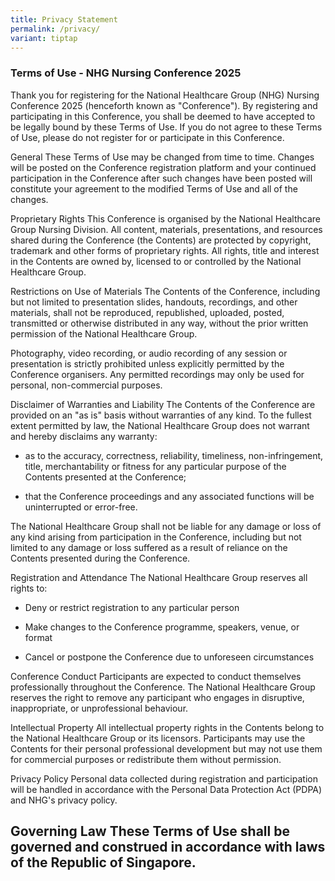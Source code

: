 ```yaml
---
title: Privacy Statement
permalink: /privacy/
variant: tiptap
---
```

<h3>Terms of Use - NHG Nursing Conference 2025</h3>
<p>Thank you for registering for the National Healthcare Group (NHG) Nursing
Conference 2025 (henceforth known as "Conference"). By registering and
participating in this Conference, you shall be deemed to have accepted
to be legally bound by these Terms of Use. If you do not agree to these
Terms of Use, please do not register for or participate in this Conference.</p>
<p>General These Terms of Use may be changed from time to time. Changes will
be posted on the Conference registration platform and your continued participation
in the Conference after such changes have been posted will constitute your
agreement to the modified Terms of Use and all of the changes.</p>
<p>Proprietary Rights This Conference is organised by the National Healthcare
Group Nursing Division. All content, materials, presentations, and resources
shared during the Conference (the Contents) are protected by copyright,
trademark and other forms of proprietary rights. All rights, title and
interest in the Contents are owned by, licensed to or controlled by the
National Healthcare Group.</p>
<p>Restrictions on Use of Materials The Contents of the Conference, including
but not limited to presentation slides, handouts, recordings, and other
materials, shall not be reproduced, republished, uploaded, posted, transmitted
or otherwise distributed in any way, without the prior written permission
of the National Healthcare Group.</p>
<p>Photography, video recording, or audio recording of any session or presentation
is strictly prohibited unless explicitly permitted by the Conference organisers.
Any permitted recordings may only be used for personal, non-commercial
purposes.</p>
<p>Disclaimer of Warranties and Liability The Contents of the Conference
are provided on an "as is" basis without warranties of any kind. To the
fullest extent permitted by law, the National Healthcare Group does not
warrant and hereby disclaims any warranty:</p>
<ul data-tight="true" class="tight">
<li>
<p>as to the accuracy, correctness, reliability, timeliness, non-infringement,
title, merchantability or fitness for any particular purpose of the Contents
presented at the Conference;</p>
</li>
<li>
<p>that the Conference proceedings and any associated functions will be uninterrupted
or error-free.</p>
</li>
</ul>
<p>The National Healthcare Group shall not be liable for any damage or loss
of any kind arising from participation in the Conference, including but
not limited to any damage or loss suffered as a result of reliance on the
Contents presented during the Conference.</p>
<p>Registration and Attendance The National Healthcare Group reserves all
rights to:</p>
<ul data-tight="true" class="tight">
<li>
<p>Deny or restrict registration to any particular person</p>
</li>
<li>
<p>Make changes to the Conference programme, speakers, venue, or format</p>
</li>
<li>
<p>Cancel or postpone the Conference due to unforeseen circumstances</p>
</li>
</ul>
<p>Conference Conduct Participants are expected to conduct themselves professionally
throughout the Conference. The National Healthcare Group reserves the right
to remove any participant who engages in disruptive, inappropriate, or
unprofessional behaviour.</p>
<p>Intellectual Property All intellectual property rights in the Contents
belong to the National Healthcare Group or its licensors. Participants
may use the Contents for their personal professional development but may
not use them for commercial purposes or redistribute them without permission.</p>
<p>Privacy Policy Personal data collected during registration and participation
will be handled in accordance with the Personal Data Protection Act (PDPA)
and NHG's privacy policy.</p>
<h2>Governing Law These Terms of Use shall be governed and construed in accordance with laws of the Republic of Singapore.</h2>
<p></p>
